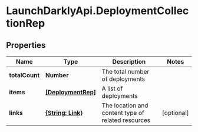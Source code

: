 # LaunchDarklyApi.DeploymentCollectionRep

## Properties

Name | Type | Description | Notes
------------ | ------------- | ------------- | -------------
**totalCount** | **Number** | The total number of deployments | 
**items** | [**[DeploymentRep]**](DeploymentRep.md) | A list of deployments | 
**links** | [**{String: Link}**](Link.md) | The location and content type of related resources | [optional] 


